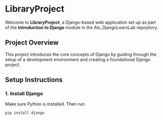 # LibraryProject

Welcome to **LibraryProject**, a Django-based web application set up as part of the **Introduction to Django** module in the Alx_DjangoLearnLab repository.

## Project Overview

This project introduces the core concepts of Django by guiding through the setup of a development environment and creating a foundational Django project.

## Setup Instructions

### 1. Install Django
Make sure Python is installed. Then run:
```bash
pip install django

